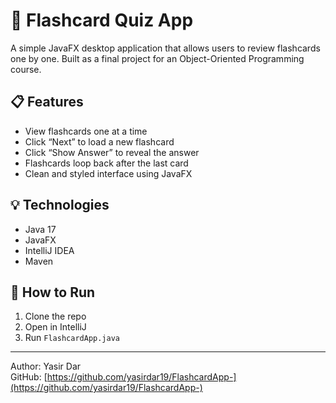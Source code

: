 # 🧠 Flashcard Quiz App

A simple JavaFX desktop application that allows users to review flashcards one by one. Built as a final project for an Object-Oriented Programming course.

## 📋 Features
- View flashcards one at a time
- Click “Next” to load a new flashcard
- Click “Show Answer” to reveal the answer
- Flashcards loop back after the last card
- Clean and styled interface using JavaFX

## 💡 Technologies
- Java 17
- JavaFX
- IntelliJ IDEA
- Maven

## 🚀 How to Run
1. Clone the repo
2. Open in IntelliJ
3. Run `FlashcardApp.java`

---

Author: Yasir Dar  
GitHub: [https://github.com/yasirdar19/FlashcardApp-](https://github.com/yasirdar19/FlashcardApp-)
